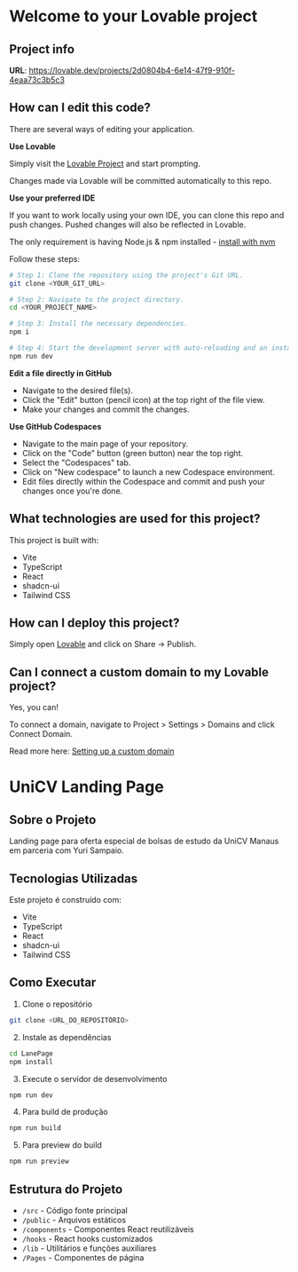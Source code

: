 # Welcome to your Lovable project

## Project info

**URL**: https://lovable.dev/projects/2d0804b4-6e14-47f9-910f-4eaa73c3b5c3

## How can I edit this code?

There are several ways of editing your application.

**Use Lovable**

Simply visit the [Lovable Project](https://lovable.dev/projects/2d0804b4-6e14-47f9-910f-4eaa73c3b5c3) and start prompting.

Changes made via Lovable will be committed automatically to this repo.

**Use your preferred IDE**

If you want to work locally using your own IDE, you can clone this repo and push changes. Pushed changes will also be reflected in Lovable.

The only requirement is having Node.js & npm installed - [install with nvm](https://github.com/nvm-sh/nvm#installing-and-updating)

Follow these steps:

```sh
# Step 1: Clone the repository using the project's Git URL.
git clone <YOUR_GIT_URL>

# Step 2: Navigate to the project directory.
cd <YOUR_PROJECT_NAME>

# Step 3: Install the necessary dependencies.
npm i

# Step 4: Start the development server with auto-reloading and an instant preview.
npm run dev
```

**Edit a file directly in GitHub**

- Navigate to the desired file(s).
- Click the "Edit" button (pencil icon) at the top right of the file view.
- Make your changes and commit the changes.

**Use GitHub Codespaces**

- Navigate to the main page of your repository.
- Click on the "Code" button (green button) near the top right.
- Select the "Codespaces" tab.
- Click on "New codespace" to launch a new Codespace environment.
- Edit files directly within the Codespace and commit and push your changes once you're done.

## What technologies are used for this project?

This project is built with:

- Vite
- TypeScript
- React
- shadcn-ui
- Tailwind CSS

## How can I deploy this project?

Simply open [Lovable](https://lovable.dev/projects/2d0804b4-6e14-47f9-910f-4eaa73c3b5c3) and click on Share -> Publish.

## Can I connect a custom domain to my Lovable project?

Yes, you can!

To connect a domain, navigate to Project > Settings > Domains and click Connect Domain.

Read more here: [Setting up a custom domain](https://docs.lovable.dev/tips-tricks/custom-domain#step-by-step-guide)

# UniCV Landing Page

## Sobre o Projeto

Landing page para oferta especial de bolsas de estudo da UniCV Manaus em parceria com Yuri Sampaio.

## Tecnologias Utilizadas

Este projeto é construído com:

- Vite
- TypeScript
- React
- shadcn-ui
- Tailwind CSS

## Como Executar

1. Clone o repositório
```sh
git clone <URL_DO_REPOSITÓRIO>
```

2. Instale as dependências
```sh
cd LanePage
npm install
```

3. Execute o servidor de desenvolvimento
```sh
npm run dev
```

4. Para build de produção
```sh
npm run build
```

5. Para preview do build
```sh
npm run preview
```

## Estrutura do Projeto

- `/src` - Código fonte principal
- `/public` - Arquivos estáticos
- `/components` - Componentes React reutilizáveis
- `/hooks` - React hooks customizados
- `/lib` - Utilitários e funções auxiliares
- `/Pages` - Componentes de página
